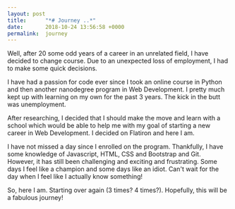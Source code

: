 ```yaml
---
layout: post
title:      "*# Journey ..*"
date:       2018-10-24 13:56:58 +0000
permalink:  journey
---
```



Well, after 20 some odd years of a career in an unrelated field,  I have decided to change course. Due to an unexpected loss of employment, I had to make some quick decisions. 

I have had a passion for code ever since I took an online course in Python and then another nanodegree program in Web Development. I pretty much kept up with learning on my own for the past 3 years. The kick in the butt was unemployment.

After researching, I decided that I should make the move and learn with a school which would be able to help me with my goal of starting a new career in Web Development. I decided on Flatiron and here I am.

I have not missed a day since I enrolled on the program. Thankfully, I have some knowledge of Javascript, HTML, CSS and Bootstrap and Git. However, it has still been challenging and exciting and frustrating. Some days I feel like a champion and some days like an idiot. Can't wait for the day when I feel like I actually know something! 

So, here I am. Starting over again (3 times? 4 times?). Hopefully, this will be a fabulous journey!
